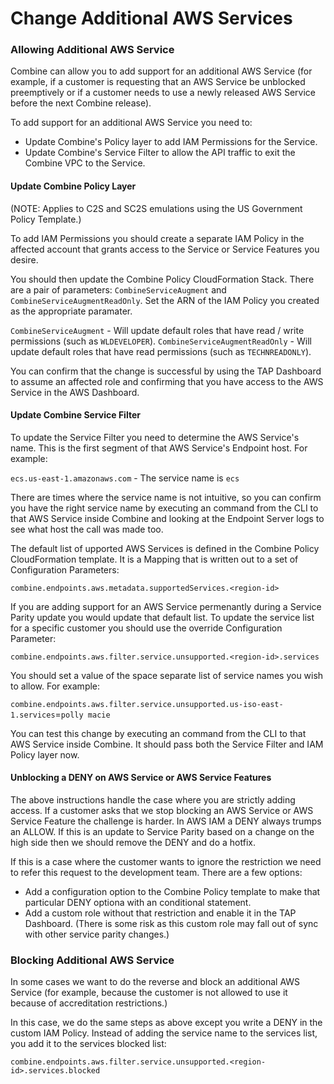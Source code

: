 # Change Additional AWS Services

### Allowing Additional AWS Service

Combine can allow you to add support for an additional AWS Service (for example, if a customer is requesting that an AWS Service be unblocked preemptively or if a customer needs to use a newly released AWS Service before the next Combine release).

To add support for an additional AWS Service you need to:

- Update Combine's Policy layer to add IAM Permissions for the Service.
- Update Combine's Service Filter to allow the API traffic to exit the Combine VPC to the Service.

#### Update Combine Policy Layer

(NOTE: Applies to C2S and SC2S emulations using the US Government Policy Template.)

To add IAM Permissions you should create a separate IAM Policy in the affected account that grants access to the Service or Service Features you desire.

You should then update the Combine Policy CloudFormation Stack. There are a pair of parameters: `CombineServiceAugment` and `CombineServiceAugmentReadOnly`. Set the ARN of the IAM Policy you created as the appropriate paramater.

`CombineServiceAugment` - Will update default roles that have read / write permissions (such as `WLDEVELOPER`).
`CombineServiceAugmentReadOnly` - Will update default roles that have read permissions (such as `TECHNREADONLY`).

You can confirm that the change is successful by using the TAP Dashboard to assume an affected role and confirming that you have access to the AWS Service in the AWS Dashboard.

#### Update Combine Service Filter

To update the Service Filter you need to determine the AWS Service's name. This is the first segment of that AWS Service's Endpoint host. For example:

`ecs.us-east-1.amazonaws.com` - The service name is `ecs`

There are times where the service name is not intuitive, so you can confirm you have the right service name by executing an command from the CLI to that AWS Service inside Combine and looking at the Endpoint Server logs to see what host the call was made too.

The default list of upported AWS Services is defined in the Combine Policy CloudFormation template. It is a Mapping that is written out to a set of Configuration Parameters:

`combine.endpoints.aws.metadata.supportedServices.<region-id>`

If you are adding support for an AWS Service permenantly during a Service Parity update you would update that default list. To update the service list for a specific customer you should use the override Configuration Parameter:

`combine.endpoints.aws.filter.service.unsupported.<region-id>.services`

You should set a value of the space separate list of service names you wish to allow. For example:

`combine.endpoints.aws.filter.service.unsupported.us-iso-east-1.services`=`polly macie`

You can test this change by executing an command from the CLI to that AWS Service inside Combine. It should pass both the Service Filter and IAM Policy layer now.

#### Unblocking a DENY on AWS Service or AWS Service Features

The above instructions handle the case where you are strictly adding access. If a customer asks that we stop blocking an AWS Service or AWS Service Feature the challenge is harder. In AWS IAM a DENY always trumps an ALLOW. If this is an update to Service Parity based on a change on the high side then we should remove the DENY and do a hotfix.

If this is a case where the customer wants to ignore the restriction we need to refer this request to the development team. There are a few options:

-  Add a configuration option to the Combine Policy template to make that particular DENY optiona with an conditional statement.
-  Add a custom role without that restriction and enable it in the TAP Dashboard. (There is some risk as this custom role may fall out of sync with other service parity changes.)

### Blocking Additional AWS Service

In some cases we want to do the reverse and block an additional AWS Service (for example, because the customer is not allowed to use it because of accreditation restrictions.)

In this case, we do the same steps as above except you write a DENY in the custom IAM Policy. Instead of adding the service name to the services list, you add it to the services blocked list:

`combine.endpoints.aws.filter.service.unsupported.<region-id>.services.blocked`
